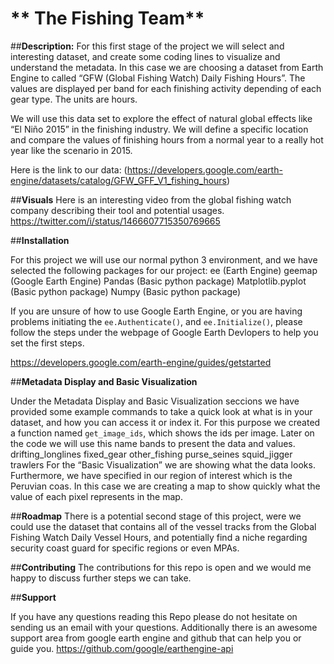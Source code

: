 



# ** The Fishing Team**

##**Description:**
For this first stage of the project we will select and interesting dataset, and create some coding lines to visualize and understand the metadata. In this case we are choosing a dataset from Earth Engine to called “GFW (Global Fishing Watch) Daily Fishing Hours”. The values are displayed per band for each finishing activity depending of each gear type. The units are hours. 

We will use this data set to explore the effect of natural global effects like “El Niño 2015” in the finishing industry. We will define a specific location and compare the values of finishing hours from a normal year to a really hot year like the scenario in 2015. 

Here is the link to our data:
(https://developers.google.com/earth-engine/datasets/catalog/GFW_GFF_V1_fishing_hours)

##**Visuals**
Here is an interesting video from the global fishing watch company describing their tool and potential usages. 
https://twitter.com/i/status/1466607715350769665


##**Installation**

For this project we will use our normal python 3 environment, and we have selected the following packages for our project:
ee (Earth Engine)
geemap (Google Earth Engine)
Pandas (Basic python package)
Matplotlib.pyplot (Basic python package)
Numpy (Basic python package)

If you are unsure of how to use Google Earth Engine, or you are having problems initiating the `ee.Authenticate()`, and `ee.Initialize()`, please follow the steps under the webpage of Google Earth Devlopers to help you set the first steps.

https://developers.google.com/earth-engine/guides/getstarted

##**Metadata Display and Basic Visualization**
 
Under the Metadata Display and Basic Visualization seccions we have provided some example commands to take a quick look at what is in your dataset, and how you can access it or index it.
For this purpose we created a function named `get_image_ids`, which shows the ids per image. Later on the code we will use this name bands to present the data and values.
drifting_longlines
fixed_gear
other_fishing
purse_seines
squid_jigger
trawlers
For the “Basic Visualization” we are showing what the data looks. Furthermore,  we have specified in our region of interest which is the Peruvian coas. In this case we are creating a map to show quickly what the value of each pixel represents in the map. 

##**Roadmap**
There is a potential second stage of this project, were we could use the dataset that contains all of the vessel tracks from the Global Fishing Watch Daily Vessel Hours, and potentially find a niche regarding security coast guard for specific regions or even MPAs.


##**Contributing**
The contributions for this repo is open and we would me happy to discuss further steps we can take.

##**Support**

If you have any questions reading this Repo please do not hesitate on sending us an email with your questions. Additionally there is an awesome support area from google earth engine and github that can help you or guide you.
https://github.com/google/earthengine-api

